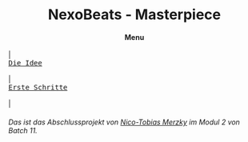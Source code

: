 <h1 align="center">NexoBeats - Masterpiece</h1>
<h4 align="center">Menu</h4>
<p align="center">

| [<kbd><br> Die Idee <br><br></kbd>][Link] | [<kbd><br> Erste Schritte <br><br></kbd>][Link2] |

</p>

###### _Das ist das Abschlussprojekt von <u>Nico-Tobias Merzky</u> im Modul 2 von Batch 11._

[Link]: dieIdee.md 'Hier siehst du wie ich auf meine Idee gekommen bin'
[Link2]: ersteSchritte.md 'Hier sind die ersten Schritte Dokumentiert wie ich mein Projekt angefangen habe.'